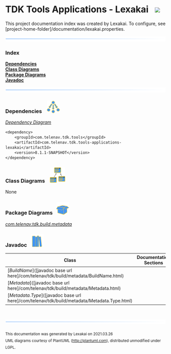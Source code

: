 # TDK Tools Applications - Lexakai &nbsp;&nbsp;![](documentation/images/gears-48.png)

This project documentation index was created by Lexakai. To configure, see  
[project-home-folder]/documentation/lexakai.properties.

![](documentation/images/horizontal-line.png)

### Index


[**Dependencies**](#dependencies)  
[**Class Diagrams**](#class-diagrams)  
[**Package Diagrams**](#package-diagrams)  
[**Javadoc**](#javadoc)

![](documentation/images/horizontal-line.png)

[//]: # (start-user-text)



[//]: # (end-user-text)

### Dependencies <a name="dependencies"></a> &nbsp;&nbsp;  ![](documentation/images/dependencies-40.png)

[*Dependency Diagram*](documentation/diagrams/dependencies.svg)

    <dependency>
        <groupId>com.telenav.tdk.tools</groupId>
        <artifactId>com.telenav.tdk.tools-applications-lexakai</artifactId>
        <version>8.1.1-SNAPSHOT</version>
    </dependency>

### Class Diagrams <a name="class-diagrams"></a> &nbsp; &nbsp;![](documentation/images/diagram-48.png)

None

### Package Diagrams <a name="package-diagrams"></a> &nbsp;&nbsp;![](documentation/images/box-40.png)

[*com.telenav.tdk.build.metadata*](documentation/diagrams/com.telenav.tdk.build.metadata.svg)  

### Javadoc <a name="javadoc"></a> &nbsp;&nbsp;![](documentation/images/books-40.png)

| Class | Documentation Sections |
|---|---|
| [*BuildName*]([javadoc base url here]/com/telenav/tdk/build/metadata/BuildName.html) |  |  
| [*Metadata*]([javadoc base url here]/com/telenav/tdk/build/metadata/Metadata.html) |  |  
| [*Metadata.Type*]([javadoc base url here]/com/telenav/tdk/build/metadata/Metadata.Type.html) |  |  

[//]: # (start-user-text)



[//]: # (end-user-text)

<br/>

![](documentation/images/horizontal-line.png)

<sub>This documentation was generated by Lexakai on 2021.03.26</sub>    
<sub>UML diagrams courtesy of PlantUML (http://plantuml.com), distributed unmodified under LGPL.</sub>

